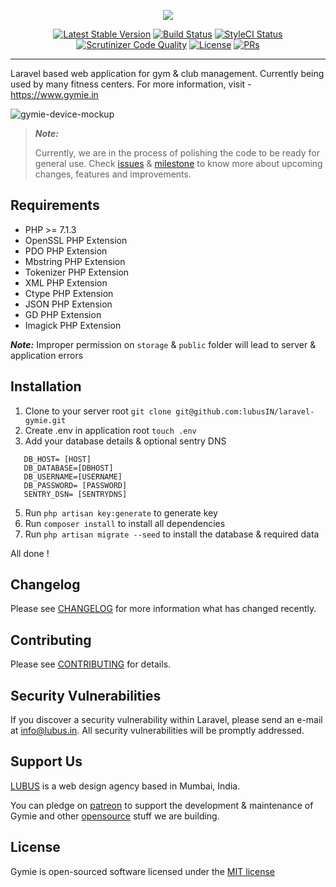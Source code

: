 <p  align="center"><img  src="https://user-images.githubusercontent.com/1039236/36820389-964422c0-1d13-11e8-8dac-d58014f59c24.png"></p>

<p align="center">
<a href="https://github.com/lubusIN/laravel-gymie/releases"><img src="https://img.shields.io/github/release/lubusIN/laravel-gymie.svg?style=flat-square" alt="Latest Stable Version"></a>
<a href="https://scrutinizer-ci.com/g/lubusIN/laravel-gymie/build-status/master"><img src="https://img.shields.io/scrutinizer/build/g/lubusIN/laravel-gymie.svg?style=flat-square" alt="Build Status"></a>
<a href="https://styleci.io/repos/123349662"><img src="https://styleci.io/repos/123349662/shield" alt="StyleCI Status"></a>
<a href="https://scrutinizer-ci.com/g/lubusIN/laravel-gymie"><img src="https://img.shields.io/scrutinizer/g/lubusin/laravel-gymie.svg?style=flat-square" alt="Scrutinizer Code Quality"></a>
<a href="https://github.com/lubusIN/laravel-gymie/blob/master/LICENSE.md"><img src="https://poser.pugx.org/lubusin/laravel-gymie/license?format=flat-square" alt="License"></a>
<a href="https://github.com/lubusin/laravel-gymie/blob/master/contributing.md"><img src="https://img.shields.io/badge/PRs-welcome-brightgreen.svg?style=flat-square" alt="PRs"></a>
</p>

----------

Laravel based web application for gym & club management. Currently being used by many fitness centers. For more information, visit - https://www.gymie.in
 
![gymie-device-mockup](https://user-images.githubusercontent.com/1039236/36820312-3f709262-1d13-11e8-8ee6-0529120b8ac1.png)

  

> ***Note:***
>
> Currently, we are in the process of polishing the code to be ready for general use. Check [issues](https://github.com/lubusIN/laravel-gymie/issues) & [milestone](https://github.com/lubusIN/laravel-gymie/milestones) to know more about upcoming changes, features and improvements.

## Requirements
- PHP >= 7.1.3
- OpenSSL PHP Extension
- PDO PHP Extension
- Mbstring PHP Extension
- Tokenizer PHP Extension
- XML PHP Extension
- Ctype PHP Extension
-  JSON PHP Extension
- GD PHP Extension
- Imagick PHP Extension 

***Note:***
Improper permission on `storage` & `public` folder will lead to server & application errors

##  Installation
 1. Clone to your server root `git clone git@github.com:lubusIN/laravel-gymie.git`
 2. Create .env in application root `touch .env`
 3. Add your database details & optional sentry DNS
 ```
	DB_HOST= [HOST]
	DB_DATABASE=[DBHOST]
	DB_USERNAME=[USERNAME]
	DB_PASSWORD= [PASSWORD]
	SENTRY_DSN= [SENTRYDNS]
 ```
 5. Run `php artisan key:generate` to generate key
 6. Run `composer install` to install all dependencies
 7. Run `php artisan migrate --seed` to install the database & required data
 
All done !

## Changelog
Please see [CHANGELOG](https://github.com/spatie/laravel-medialibrary/blob/master/CHANGELOG.md) for more information what has changed recently.

## Contributing
Please see [CONTRIBUTING](https://github.com/spatie/laravel-medialibrary/blob/master/CONTRIBUTING.md) for details.

##  Security Vulnerabilities
If you discover a security vulnerability within Laravel, please send an e-mail at info@lubus.in. All security vulnerabilities will be promptly addressed.  

##  Support Us
[LUBUS](http://lubus.in) is a web design agency based in Mumbai, India.

You can pledge on [patreon](https://www.patreon.com/lubus) to support the development & maintenance of Gymie and other [opensource](https://github.com/lubusIN/) stuff we are building.

##  License
Gymie is open-sourced software licensed under the [MIT license](http://opensource.org/licenses/MIT)
